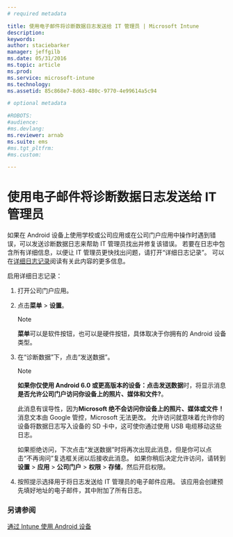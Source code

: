 ```yaml
---
# required metadata

title: 使用电子邮件将诊断数据日志发送给 IT 管理员 | Microsoft Intune
description:
keywords:
author: staciebarker
manager: jeffgilb
ms.date: 05/31/2016
ms.topic: article
ms.prod:
ms.service: microsoft-intune
ms.technology:
ms.assetid: 85c868e7-8d63-480c-9770-4e99614a5c94

# optional metadata

#ROBOTS:
#audience:
#ms.devlang:
ms.reviewer: arnab
ms.suite: ems
#ms.tgt_pltfrm:
#ms.custom:

---
```



# 使用电子邮件将诊断数据日志发送给 IT 管理员

如果在 Android 设备上使用学校或公司应用或在公司门户应用中操作时遇到错误，可以发送诊断数据日志来帮助 IT 管理员找出并修复该错误。 若要在日志中包含所有详细信息，以便让 IT 管理员更快找出问题，请打开“详细日志记录”。 可以在[详细日志记录](use-verbose-logging-to-help-your-it-administrator-fix-device-issues-android.md)阅读有关此内容的更多信息。

启用详细日志记录：

1.  打开公司门户应用。

2.  点击**菜单** &gt; **设置**。

    > [!NOTE] 
    >  **菜单**可以是软件按钮，也可以是硬件按钮，具体取决于你拥有的 Android 设备类型。

3.  在“诊断数据”下，点击“发送数据”。

    > [!NOTE]
    >  **如果你仅使用 Android 6.0 或更高版本的设备：**点击**发送数据**时，将显示消息**是否允许公司门户访问你设备上的照片、媒体和文件?**。 

    此消息有误导性，因为**Microsoft 绝不会访问你设备上的照片、媒体或文件！** 消息文本由 Google 管控，Microsoft 无法更改。  允许访问就意味着允许你的设备将数据日志写入设备的 SD 卡中，这可使你通过使用 USB 电缆移动这些日志。

    如果拒绝访问，下次点击“发送数据”时将再次出现此消息，但是你可以点击“不再询问”复选框关闭以后接收此消息。  如果你稍后决定允许访问，请转到**设置** &gt; **应用** &gt; **公司门户** &gt; **权限** &gt; **存储**，然后开启权限。

4.  按照提示选择用于将日志发送给 IT 管理员的电子邮件应用。 该应用会创建预先填好地址的电子邮件，其中附加了所有日志。


### 另请参阅
[通过 Intune 使用 Android 设备](using-your-android-device-with-intune.md)

<!--HONumber=Jun16_HO2-->



